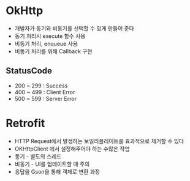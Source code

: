 # OkHttp
* 개발자가 동기와 비동기를 선택할 수 있게 만들어 준다
* 동기 처리시 execute 함수 사용
* 비동기 처리, enqueue 사용
* 비동기 처리를 위해 Callback 구현

## StatusCode
* 200 ~ 299 : Success
* 400 ~ 499 : Client Error
* 500 ~ 599 : Server Error

# Retrofit
* HTTP Request에서 발생하는 보일러플레이트를 효과적으로 제거할 수 있다
* OKHttpClient 에서 설정해주어야 하는 수많은 작업
* 동기 - 별도의 스레드
* 비동기 - UI를 업데이트할 때 주의
* 응답을 Gson을 통해 객체로 변환 과정